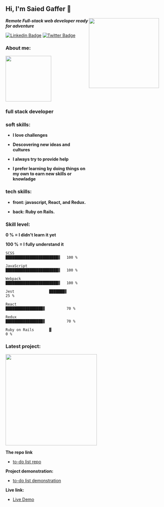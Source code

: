 
<h2> Hi, I'm Saied Gaffer 🤝</h2>
<img align='right' src="https://i.pinimg.com/originals/57/5a/20/575a20918d349a354cc636a0d49b35a0.gif" width="230" style="margin-block-end:800px">
<p><strong><em>Remote Full-stack web developer ready for adventure</em></strong></p>

[![Linkedin Badge](https://img.shields.io/badge/-Saied%20Gaffer-green?logo=Linkedin&link=https://www.linkedin.com/in/saiedgaffer/)](https://www.linkedin.com/in/saiedgaffer/)
[![Twitter Badge](https://img.shields.io/badge/-Saied%20Gaffer-blue?&logo=twitter&logoColor=white&link=https://twitter.com/SaiedGaffer)](https://twitter.com/SaiedGaffer)


### About me: 
<img src="https://i0.wp.com/codemyui.com/wp-content/uploads/2016/10/gooey-scroll-arrow.gif?fit=880%2C440&ssl=1" width="150">

### **full stack developer**
### **soft skills:**
- **I love challenges**

- **Descovering new ideas and cultures**

- **I always try to provide help**

- **I prefer learning by doing things on my own to earn new skills or knowladge**


### **tech skills:**

- **front: javascript, React, and Redux.**

- **back: Ruby on Rails.**

### Skill level:
  **0 % = I didn't learn it yet**
  
  **100 % = I fully understand it**
<!--START_SECTION:waka-->
```text
SCSS                ████████████████████████▓   100 % 

JavaScript          ████████████████████████▓   100 % 

Webpack             ████████████████████████▓   100 %

Jest                ███████▓                    25 %

React               █████████████████▓          70 %

Redux               █████████████████▓          70 %

Ruby on Rails       ▓                            0 %

```
<!--END_SECTION:waka-->

### **Latest project:**
  <img align="center" src="https://cdn.dribbble.com/users/570218/screenshots/2218187/minion_nokeyframerig_futuristic.gif" width="300">
  
  
   **The repo link**
  
  - [to-do list repo](https://github.com/saied2035/toDoList)
  
  
  **Project demonstration:**
  
  - [to-do list demonstration](https://www.loom.com/share/146178f575a442568065bb3164698c90?sharedAppSource=personal_library)
  
  **Live link:**
  
  - [Live Demo](https://saied2035.github.io/toDoList/)
  
